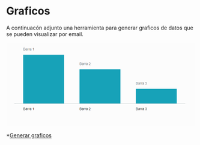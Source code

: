 # Graficos

A continuacón adjunto una herramienta para generar graficos de datos que se pueden visualizar por email.

![graph](../_media/graph.png)

*[Generar graficos](https://thesimplepostmaster.com/tools/charts.html)
